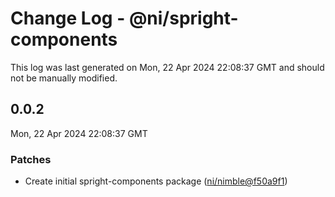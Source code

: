 # Change Log - @ni/spright-components

This log was last generated on Mon, 22 Apr 2024 22:08:37 GMT and should not be manually modified.

<!-- Start content -->

## 0.0.2

Mon, 22 Apr 2024 22:08:37 GMT

### Patches

- Create initial spright-components package ([ni/nimble@f50a9f1](https://github.com/ni/nimble/commit/f50a9f162abddde0507b04586026eb93a313b2d3))
